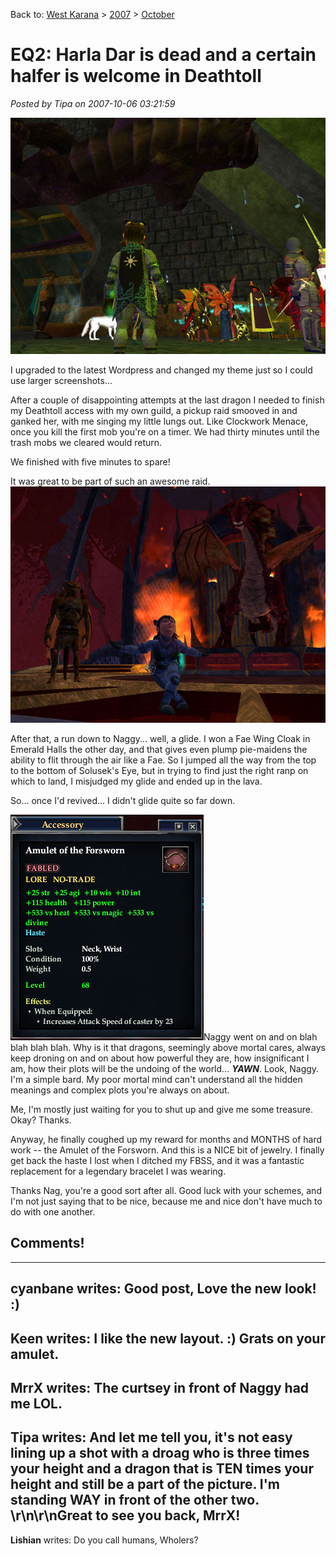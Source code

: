Back to: [West Karana](/posts/westkarana.md) > [2007](/posts/2007/westkarana.md) > [October](./westkarana.md)
# EQ2: Harla Dar is dead and a certain halfer is welcome in Deathtoll

*Posted by Tipa on 2007-10-06 03:21:59*


![](../../../uploads/2007/10/harladar.jpg)


I upgraded to the latest Wordpress and changed my theme just so I could use larger screenshots...

After a couple of disappointing attempts at the last dragon I needed to finish my Deathtoll access with my own guild, a pickup raid smooved in and ganked her, with me singing my little lungs out. Like Clockwork Menace, once you kill the first mob you're on a timer. We had thirty minutes until the trash mobs we cleared would return.

We finished with five minutes to spare!

It was great to be part of such an awesome raid.
![](../../../uploads/2007/10/arbiter.jpg)


After that, a run down to Naggy... well, a glide. I won a Fae Wing Cloak in Emerald Halls the other day, and that gives even plump pie-maidens the ability to flit through the air like a Fae. So I jumped all the way from the top to the bottom of Solusek's Eye, but in trying to find just the right ranp on which to land, I misjudged my glide and ended up in the lava.

So... once I'd revived... I didn't glide quite so far down.

![](../../../uploads/2007/10/amulet.jpg)Naggy went on and on blah blah blah blah. Why is it that dragons, seemingly above mortal cares, always keep droning on and on about how powerful they are, how insignificant I am, how their plots will be the undoing of the world... ***YAWN***. Look, Naggy. I'm a simple bard. My poor mortal mind can't understand all the hidden meanings and complex plots you're always on about.

Me, I'm mostly just waiting for you to shut up and give me some treasure. Okay? Thanks.

Anyway, he finally coughed up my reward for months and MONTHS of hard work -- the Amulet of the Forsworn. And this is a NICE bit of jewelry. I finally get back the haste I lost when I ditched my FBSS, and it was a fantastic replacement for a legendary bracelet I was wearing.

Thanks Nag, you're a good sort after all. Good luck with your schemes, and I'm not just saying that to be nice, because me and nice don't have much to do with one another.
## Comments!
---
**cyanbane** writes: Good post, Love the new look! :)
---
**Keen** writes: I like the new layout. :)  Grats on your amulet.
---
**MrrX** writes: The curtsey in front of Naggy had me LOL.
---
**Tipa** writes: And let me tell you, it's not easy lining up a shot with a droag who is three times your height and a dragon that is TEN times your height and still be a part of the picture. I'm standing WAY in front of the other two. \r\n\r\nGreat to see you back, MrrX!
---
**Lishian** writes: Do you call humans, Wholers?
